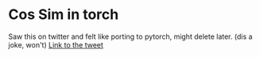 # Cos Sim in torch

Saw this on twitter and felt like porting to pytorch, might delete later. (dis a joke, won't)
[Link to the tweet](https://twitter.com/_brohrer_/status/1487928061240946688)
